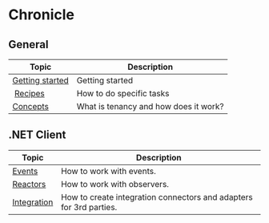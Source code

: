 # Chronicle

## General

| Topic | Description |
| ------- | ----------- |
| [Getting started](./get-started) | Getting started |
| [Recipes](./recipes/index.md) | How to do specific tasks |
| [Concepts](./concepts/index.md) | What is tenancy and how does it work? |

## .NET Client

| Topic | Description |
| ------- | ----------- |
| [Events](./clients/dotnet/events/events.md) | How to work with events. |
| [Reactors](./clients/dotnet/events/observers.md) | How to work with observers. |
| [Integration](./clients/dotnet/integration/integration.md) | How to create integration connectors and adapters for 3rd parties. |
